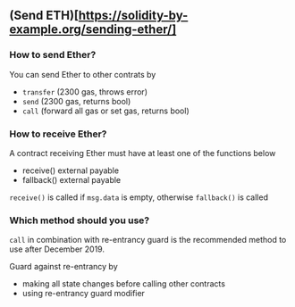 ## (Send ETH)[https://solidity-by-example.org/sending-ether/]

### How to send Ether?

You can send Ether to other contrats by

- `transfer` (2300 gas, throws error)
- `send` (2300 gas, returns bool)
- `call` (forward all gas or set gas, returns bool)

### How to receive Ether?

A contract receiving Ether must have at least one of the functions below

- receive() external payable
- fallback() external payable

`receive()` is called if `msg.data` is empty, otherwise `fallback()` is called

### Which method should you use?

`call` in combination with re-entrancy guard is the recommended method to use after December 2019.

Guard against re-entrancy by

- making all state changes before calling other contracts
- using re-entrancy guard modifier
